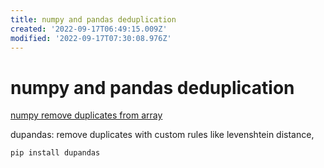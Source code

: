 ```yaml
---
title: numpy and pandas deduplication
created: '2022-09-17T06:49:15.009Z'
modified: '2022-09-17T07:30:08.976Z'
---
```


# numpy and pandas deduplication

[numpy remove duplicates from array](https://datascienceparichay.com/article/numpy-remove-duplicates-from-array/#:~:text=Use%20the%20np.unique%20%28%29%20function%20to%20remove%20duplicates,remove%20duplicate%20columns%20from%20a%202-D%20Numpy%20array.)

dupandas: remove duplicates with custom rules like levenshtein distance, 
```bash
pip install dupandas
```


